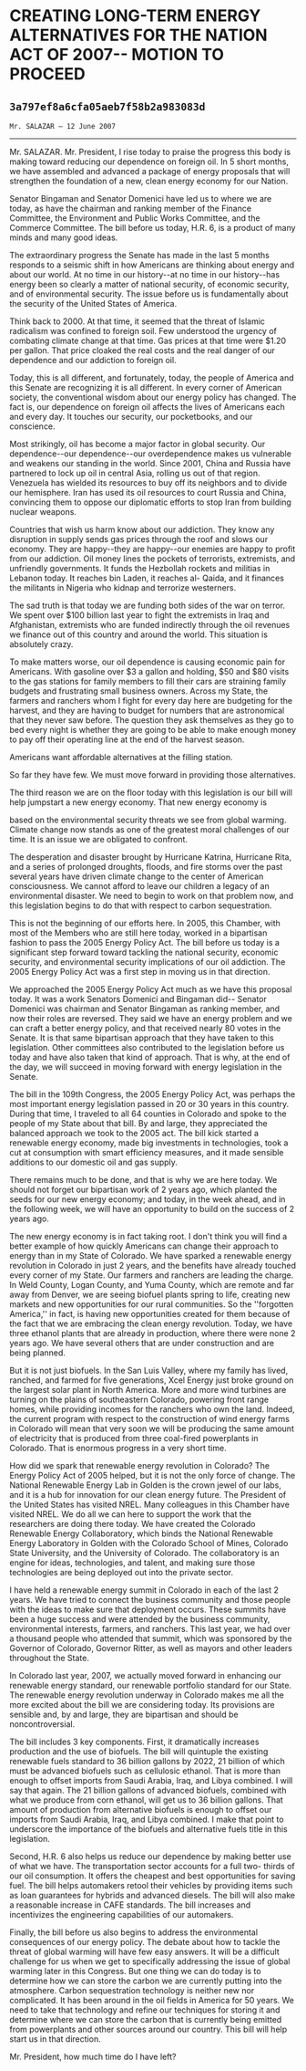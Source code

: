 # CREATING LONG-TERM ENERGY ALTERNATIVES FOR THE NATION ACT OF 2007-- MOTION TO PROCEED
## `3a797ef8a6cfa05aeb7f58b2a983083d`
`Mr. SALAZAR — 12 June 2007`

---


Mr. SALAZAR. Mr. President, I rise today to praise the progress this 
body is making toward reducing our dependence on foreign oil. In 5 
short months, we have assembled and advanced a package of energy 
proposals that will strengthen the foundation of a new, clean energy 
economy for our Nation.

Senator Bingaman and Senator Domenici have led us to where we are 
today, as have the chairman and ranking member of the Finance 
Committee, the Environment and Public Works Committee, and the Commerce 
Committee. The bill before us today, H.R. 6, is a product of many minds 
and many good ideas.

The extraordinary progress the Senate has made in the last 5 months 
responds to a seismic shift in how Americans are thinking about energy 
and about our world. At no time in our history--at no time in our 
history--has energy been so clearly a matter of national security, of 
economic security, and of environmental security. The issue before us 
is fundamentally about the security of the United States of America.

Think back to 2000. At that time, it seemed that the threat of 
Islamic radicalism was confined to foreign soil. Few understood the 
urgency of combating climate change at that time. Gas prices at that 
time were $1.20 per gallon. That price cloaked the real costs and the 
real danger of our dependence and our addiction to foreign oil.

Today, this is all different, and fortunately, today, the people of 
America and this Senate are recognizing it is all different. In every 
corner of American society, the conventional wisdom about our energy 
policy has changed. The fact is, our dependence on foreign oil affects 
the lives of Americans each and every day. It touches our security, our 
pocketbooks, and our conscience.

Most strikingly, oil has become a major factor in global security. 
Our dependence--our dependence--our overdependence makes us vulnerable 
and weakens our standing in the world. Since 2001, China and Russia 
have partnered to lock up oil in central Asia, rolling us out of that 
region. Venezuela has wielded its resources to buy off its neighbors 
and to divide our hemisphere. Iran has used its oil resources to court 
Russia and China, convincing them to oppose our diplomatic efforts to 
stop Iran from building nuclear weapons.

Countries that wish us harm know about our addiction. They know any 
disruption in supply sends gas prices through the roof and slows our 
economy. They are happy--they are happy--our enemies are happy to 
profit from our addiction. Oil money lines the pockets of terrorists, 
extremists, and unfriendly governments. It funds the Hezbollah rockets 
and militias in Lebanon today. It reaches bin Laden, it reaches al-
Qaida, and it finances the militants in Nigeria who kidnap and 
terrorize westerners.

The sad truth is that today we are funding both sides of the war on 
terror. We spent over $100 billion last year to fight the extremists in 
Iraq and Afghanistan, extremists who are funded indirectly through the 
oil revenues we finance out of this country and around the world. This 
situation is absolutely crazy.

To make matters worse, our oil dependence is causing economic pain 
for Americans. With gasoline over $3 a gallon and holding, $50 and $80 
visits to the gas stations for family members to fill their cars are 
straining family budgets and frustrating small business owners. Across 
my State, the farmers and ranchers whom I fight for every day here are 
budgeting for the harvest, and they are having to budget for numbers 
that are astronomical that they never saw before. The question they ask 
themselves as they go to bed every night is whether they are going to 
be able to make enough money to pay off their operating line at the end 
of the harvest season.

Americans want affordable alternatives at the filling station.

So far they have few. We must move forward in providing those 
alternatives.

The third reason we are on the floor today with this legislation is 
our bill will help jumpstart a new energy economy. That new energy 
economy is


based on the environmental security threats we see from global warming. 
Climate change now stands as one of the greatest moral challenges of 
our time. It is an issue we are obligated to confront.

The desperation and disaster brought by Hurricane Katrina, Hurricane 
Rita, and a series of prolonged droughts, floods, and fire storms over 
the past several years have driven climate change to the center of 
American consciousness. We cannot afford to leave our children a legacy 
of an environmental disaster. We need to begin to work on that problem 
now, and this legislation begins to do that with respect to carbon 
sequestration.

This is not the beginning of our efforts here. In 2005, this Chamber, 
with most of the Members who are still here today, worked in a 
bipartisan fashion to pass the 2005 Energy Policy Act. The bill before 
us today is a significant step forward toward tackling the national 
security, economic security, and environmental security implications of 
our oil addiction. The 2005 Energy Policy Act was a first step in 
moving us in that direction.

We approached the 2005 Energy Policy Act much as we have this 
proposal today. It was a work Senators Domenici and Bingaman did--
Senator Domenici was chairman and Senator Bingaman as ranking member, 
and now their roles are reversed. They said we have an energy problem 
and we can craft a better energy policy, and that received nearly 80 
votes in the Senate. It is that same bipartisan approach that they have 
taken to this legislation. Other committees also contributed to the 
legislation before us today and have also taken that kind of approach. 
That is why, at the end of the day, we will succeed in moving forward 
with energy legislation in the Senate.

The bill in the 109th Congress, the 2005 Energy Policy Act, was 
perhaps the most important energy legislation passed in 20 or 30 years 
in this country. During that time, I traveled to all 64 counties in 
Colorado and spoke to the people of my State about that bill. By and 
large, they appreciated the balanced approach we took to the 2005 act. 
The bill kick started a renewable energy economy, made big investments 
in technologies, took a cut at consumption with smart efficiency 
measures, and it made sensible additions to our domestic oil and gas 
supply.

There remains much to be done, and that is why we are here today. We 
should not forget our bipartisan work of 2 years ago, which planted the 
seeds for our new energy economy; and today, in the week ahead, and in 
the following week, we will have an opportunity to build on the success 
of 2 years ago.

The new energy economy is in fact taking root. I don't think you will 
find a better example of how quickly Americans can change their 
approach to energy than in my State of Colorado. We have sparked a 
renewable energy revolution in Colorado in just 2 years, and the 
benefits have already touched every corner of my State. Our farmers and 
ranchers are leading the charge. In Weld County, Logan County, and Yuma 
County, which are remote and far away from Denver, we are seeing 
biofuel plants spring to life, creating new markets and new 
opportunities for our rural communities. So the ''forgotten America,'' 
in fact, is having new opportunities created for them because of the 
fact that we are embracing the clean energy revolution. Today, we have 
three ethanol plants that are already in production, where there were 
none 2 years ago. We have several others that are under construction 
and are being planned.

But it is not just biofuels. In the San Luis Valley, where my family 
has lived, ranched, and farmed for five generations, Xcel Energy just 
broke ground on the largest solar plant in North America. More and more 
wind turbines are turning on the plains of southeastern Colorado, 
powering front range homes, while providing incomes for the ranchers 
who own the land. Indeed, the current program with respect to the 
construction of wind energy farms in Colorado will mean that very soon 
we will be producing the same amount of electricity that is produced 
from three coal-fired powerplants in Colorado. That is enormous 
progress in a very short time.

How did we spark that renewable energy revolution in Colorado? The 
Energy Policy Act of 2005 helped, but it is not the only force of 
change. The National Renewable Energy Lab in Golden is the crown jewel 
of our labs, and it is a hub for innovation for our clean energy 
future. The President of the United States has visited NREL. Many 
colleagues in this Chamber have visited NREL. We do all we can here to 
support the work that the researchers are doing there today. We have 
created the Colorado Renewable Energy Collaboratory, which binds the 
National Renewable Energy Laboratory in Golden with the Colorado School 
of Mines, Colorado State University, and the University of Colorado. 
The collaboratory is an engine for ideas, technologies, and talent, and 
making sure those technologies are being deployed out into the private 
sector.

I have held a renewable energy summit in Colorado in each of the last 
2 years. We have tried to connect the business community and those 
people with the ideas to make sure that deployment occurs. These 
summits have been a huge success and were attended by the business 
community, environmental interests, farmers, and ranchers. This last 
year, we had over a thousand people who attended that summit, which was 
sponsored by the Governor of Colorado, Governor Ritter, as well as 
mayors and other leaders throughout the State.

In Colorado last year, 2007, we actually moved forward in enhancing 
our renewable energy standard, our renewable portfolio standard for our 
State. The renewable energy revolution underway in Colorado makes me 
all the more excited about the bill we are considering today. Its 
provisions are sensible and, by and large, they are bipartisan and 
should be noncontroversial.


The bill includes 3 key components. First, it dramatically increases 
production and the use of biofuels. The bill will quintuple the 
existing renewable fuels standard to 36 billion gallons by 2022, 21 
billion of which must be advanced biofuels such as cellulosic ethanol. 
That is more than enough to offset imports from Saudi Arabia, Iraq, and 
Libya combined. I will say that again. The 21 billion gallons of 
advanced biofuels, combined with what we produce from corn ethanol, 
will get us to 36 billion gallons. That amount of production from 
alternative biofuels is enough to offset our imports from Saudi Arabia, 
Iraq, and Libya combined. I make that point to underscore the 
importance of the biofuels and alternative fuels title in this 
legislation.

Second, H.R. 6 also helps us reduce our dependence by making better 
use of what we have. The transportation sector accounts for a full two-
thirds of our oil consumption. It offers the cheapest and best 
opportunities for saving fuel. The bill helps automakers retool their 
vehicles by providing items such as loan guarantees for hybrids and 
advanced diesels. The bill will also make a reasonable increase in CAFE 
standards. The bill increases and incentivizes the engineering 
capabilities of our automakers.

Finally, the bill before us also begins to address the environmental 
consequences of our energy policy. The debate about how to tackle the 
threat of global warming will have few easy answers. It will be a 
difficult challenge for us when we get to specifically addressing the 
issue of global warming later in this Congress. But one thing we can do 
today is to determine how we can store the carbon we are currently 
putting into the atmosphere. Carbon sequestration technology is neither 
new nor complicated. It has been around in the oil fields in America 
for 50 years. We need to take that technology and refine our techniques 
for storing it and determine where we can store the carbon that is 
currently being emitted from powerplants and other sources around our 
country. This bill will help start us in that direction.

Mr. President, how much time do I have left?